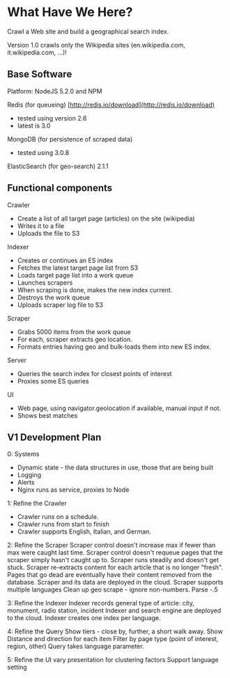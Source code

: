# What Have We Here? #

Crawl a Web site and build a geographical search index.

Version 1.0 crawls only the Wikipedia sites (en.wikipedia.com, it.wikipedia.com, ...)!

## Base Software ##

Platform: NodeJS 5.2.0 and NPM

Redis (for queueing)  [http://redis.io/download](http://redis.io/download)
 - tested using version 2.6  
 - latest is 3.0

MongoDB (for persistence of scraped data) 
 - tested using 3.0.8

ElasticSearch (for geo-search)  2.1.1

## Functional components ##

Crawler
 - Create a list of all target page (articles) on the site (wikipedia)
 - Writes it to a file
 - Uploads the file to S3

Indexer
 - Creates or continues an ES index
 - Fetches the latest target page list from S3
 - Loads target page list into a work queue
 - Launches scrapers
 - When scraping is done, makes the new index current.
 - Destroys the work queue
 - Uploads scraper log file to S3

Scraper
  - Grabs 5000 items from the work queue
  - For each, scraper extracts geo location.
  - Formats entries having geo and bulk-loads them into new ES index.

Server
  - Queries the search index for closest points of interest
  - Proxies some ES queries

UI 
  - Web page, using navigator.geolocation if available, manual input if not.
  - Shows best matches

## V1 Development Plan ##

0: Systems
  - Dynamic state - the data structures in use, those that are being built
  - Logging
  - Alerts
  - Nginx runs as service, proxies to Node

1: Refine the Crawler
  - Crawler runs on a schedule.
  - Crawler runs from start to finish 
  - Crawler supports English, Italian, and German.

2: Refine the Scraper
  Scraper control doesn't increase max if fewer than max were caught last time.
  Scraper control doesn't requeue pages that the scraper simply hasn't caught up to.
  Scraper runs steadily and doesn't get stuck.
  Scraper re-extracts content for each article that is no longer "fresh".
  Pages that go dead are eventually have their content removed from the database.
  Scraper and its data are deployed in the cloud.
  Scraper supports multiple languages
  Clean up geo scrape - ignore non-numbers.  Parse -.5

3: Refine the Indexer
  Indexer records general type of article: city, monument, radio station, incident
  Indexer and search engine are deployed to the cloud.
  Indexer creates one index per language.

4: Refine the Query
  Show tiers - close by, further, a short walk away.
  Show Distance and direction for each item
  Filter by page type (point of interest, region, other)
  Query takes language parameter.

5: Refine the UI
  vary presentation for clustering factors
  Support language setting
